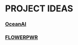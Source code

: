 # PROJECT IDEAS

### [OceanAI](https://github.com/kendallmig/KendallMignerey/tree/main/OceanAI)

### [FLOWERPWR](https://github.com/kendallmig/KendallMignerey/tree/main/FLOWERPWR)
